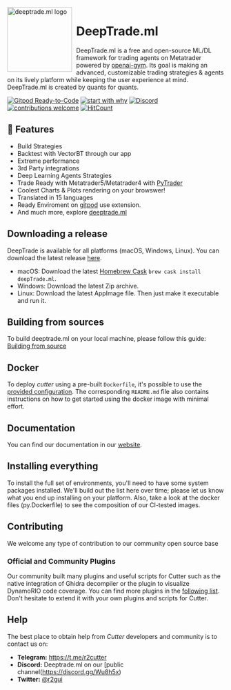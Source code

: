 <img width="150" height="150" align="left" style="float: left; margin: 0 10px 0 0;" alt="deeptrade.ml logo" src="https://github.com/TheSnowGuru/DeepTrade.ml/blob/master/deepbanner23423.jpg?sanitize=true">

# DeepTrade.ml

DeepTrade.ml is a free and open-source ML/DL framework for trading agents on Metatrader powered by [openai-gym](https://github.com/openai/gym). Its goal is making an advanced, customizable trading strategies & agents on its lively platform while keeping the user experience at mind. DeepTrade.ml is created by quants for quants.  

[![Gitpod Ready-to-Code](https://img.shields.io/badge/Gitpod-ready--to--code-blue?logo=gitpod)](https://gitpod.io/#https://github.com/TheSnowGuru/DeepTrade.ml/)
[![start with why](https://img.shields.io/badge/start%20with-why%3F-brightgreen.svg?style=flat)](http://www.ted.com/talks/simon_sinek_how_great_leaders_inspire_action)
[![Discord](https://img.shields.io/discord/463752820026376202.svg?label=&logo=discord&logoColor=ffffff&color=7389D8&labelColor=6A7EC2)](https://discord.gg/zdFhJQJ)
[![contributions welcome](https://img.shields.io/badge/contributions-welcome-brightgreen.svg?style=flat)](https://github.com/TheSnowGuru/DeepTrade.ml/issues)
[![HitCount](http://hits.dwyl.com/TheSnowGuru/DeepTrade.ml.svg)](http://hits.dwyl.com/TheSnowGuru/DeepTrade.ml/)

## 🎯 Features
- Build Strategies
- Backtest with VectorBT through our app
- Extreme performance
- 3rd Party integrations
- Deep Learning Agents Strategies
- Trade Ready with Metatrader5/Metatrader4 with [PyTrader](https://github.com/TheSnowGuru/PyTrader-python-mt4-mt5-trading-api-connector-drag-n-drop) 
- Coolest Charts & Plots rendering on your browswer!
- Translated in 15 languages
- Ready Enviroment on [gitpod](https://chrome.google.com/webstore/detail/gitpod-dev-environments-i/dodmmooeoklaejobgleioelladacbeki) use extension.
- And much more, explore [deeptrade.ml](https://deeptrade.ml)
 

## Downloading a release

DeepTrade is available for all platforms (macOS, Windows, Linux).
You can download the latest release [here](https://github.com/radareorg/cutter/releases).
 * macOS: Download the latest [Homebrew Cask](https://github.com/Homebrew/homebrew-cask) `brew cask install deepTrade.ml`.
 * Windows: Download the latest Zip archive.
 * Linux: Download the latest AppImage file. Then just make it executable and run it.

## Building from sources

To build deeptrade.ml on your local machine, please follow this guide: [Building from source](https://deeptrade.ml/building/)

## Docker

To deploy *cutter* using a pre-built `Dockerfile`, it's possible to use the [provided configuration](docker). The corresponding `README.md` file also contains instructions on how to get started using the docker image with minimal effort.

## Documentation

You can find our documentation in our [website](https://deeptrade.ml/docs/).

## Installing everything
To install the full set of environments, you'll need to have some system packages installed. We'll build out the list here over time; please let us know what you end up installing on your platform. Also, take a look at the docker files (py.Dockerfile) to see the composition of our CI-tested images.


## Contributing
We welcome any type of contribution to our community open source base

### Official and Community Plugins
Our community built many plugins and useful scripts for Cutter such as the native integration of Ghidra decompiler or the plugin to visualize DynamoRIO code coverage. You can find more plugins in the [following list](https://github.com/radareorg/cutter-plugins). Don't hesitate to extend it with your own plugins and scripts for Cutter.

## Help

The best place to obtain help from *Cutter* developers and community is to contact us on:

- **Telegram:** https://t.me/r2cutter
- **Discord:**  Deeptrade.ml on our [public channel(https://discord.gg/Wu8h5x)
- **Twitter:** [@r2gui](https://twitter.com/deeptrademl)
